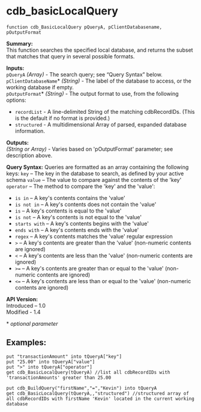 cdb_basicLocalQuery
======================
`function cdb_BasicLocalQuery pQueryA, pClientDatabasename, pOutputFormat`

**Summary:**  
This function searches the specified local database, and returns the subset that matches that query in several possible formats.

**Inputs:**  
`pQueryA` *(Array)* - The search query; see “Query Syntax” below.  
`pClientDatabaseName`\* *(String)* - The label of the database to access, or the working database if empty.  
`pOutputFormat`\* *(String)* - The output format to use, from the following options:
* `recordList` - A line-delimited String of the matching cdbRecordIDs. (This is the default if no format is provided.)
* `structured` - A multidimensional Array of parsed, expanded database information.

**Outputs:**  
*(String or Array)* - Varies based on 'pOutputFormat' parameter; see description above.

**Query Syntax:**
Queries are formatted as an array containing the following keys:
`key` – The key in the database to search, as defined by your active schema
`value` – The value to compare against the contents of the 'key'
`operator` – The method to compare the 'key' and the 'value':
* `is in` – A key's contents contains the 'value'
* `is not in` – A key's contents does not contain the 'value'
* `is` – A key's contents is equal to the 'value'
* `is not` – A key's contents is not equal to the 'value'
* `starts with` – A key's contents begins with the 'value'
* `ends with` – A key's contents ends with the 'value'
* `regex` – A key's contents matches the 'value' regular expression
* `>` – A key's contents are greater than the 'value' (non-numeric contents are ignored)
* `<` – A key's contents are less than the 'value' (non-numeric contents are ignored)
* `>=` – A key's contents are greater than or equal to the 'value' (non-numeric contents are ignored)
* `<=` – A key's contents are less than or equal to the 'value' (non-numeric contents are ignored)

**API Version:**  
Introduced – 1.0  
Modified - 1.4

\* *optional parameter*

**Examples:**
-------------
```
put "transactionAmount" into tQueryA["key"]
put "25.00" into tQueryA["value"]
put ">" into tQueryA["operator"]
get cdb_BasicLocalQuery(tQueryA) //list all cdbRecordIDs with 'transactionAmounts' greater than 25.00
```

```
put cdb_BuildQuery("firstName","=","Kevin") into tQueryA
get cdb_BasicLocalQuery(tQueryA,,"structured") //structured array of all cdbRecordIDs with firstName 'Kevin' located in the current working database
```